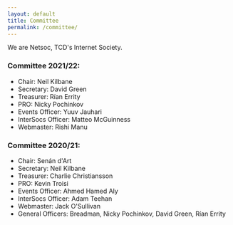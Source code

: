 ```yaml
---
layout: default
title: Committee
permalink: /committee/
---
```

We are Netsoc, TCD's Internet Society.

### Committee 2021/22:

- Chair: Neil Kilbane
- Secretary: David Green
- Treasurer: Rían Errity
- PRO: Nicky Pochinkov
- Events Officer: Yuuv Jauhari
- InterSocs Officer: Matteo McGuinness
- Webmaster: Rishi Manu

### Committee 2020/21:

- Chair: Senán d'Art
- Secretary: Neil Kilbane
- Treasurer: Charlie Christiansson
- PRO: Kevin Troisi
- Events Officer: Ahmed Hamed Aly
- InterSocs Officer: Adam Teehan
- Webmaster: Jack O'Sullivan
- General Officers: Breadman, Nicky Pochinkov, David Green, Rían Errity

<!-- You can view previous committees [here](previous-committees). -->
